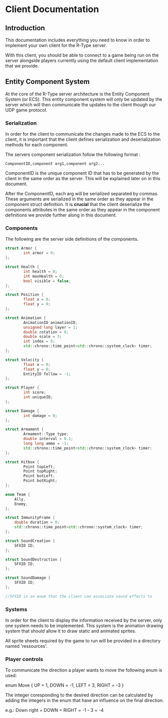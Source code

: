# Client Documentation

## Introduction

This documentation includes everything you need to know in order to implement your own client for the R-Type server.

With this client, you should be able to connect to a game being run on the server alongside players currently using the default client implementation that we provide.

## Entity Component System

At the core of the R-Type server architecture is the Entity Component System (or ECS). This entity component system will only be updated by the server which will then communicate the updates to the client though our UDP game protocol.

### Serialization

In order for the client to communicate the changes made to the ECS to the client, it is important that the client defines serialization and deserialization methods for each component.

The servers component serialization follow the following format :

`ComponentID,component arg1,component arg2...`

ComponentID is the unique component ID that has to be generated by the client in the same order as the server. This will be explained later on in this document.

After the ComponentID, each arg will be serialized separated by commas. These arguments are serialized in the same order as they appear in the component struct definition. It is **crucial** that the client deserialize the components attributes in the same order as they appear in the component definitions we provide further along in this document.

### Components

The following are the server side definitions of the components.

```c++
struct Armor {
        int armor = 0;
};

struct Health {
        int health = 0;
        int maxHealth = 0;
        bool visible = false;
};

struct Position {
        float x = 0;
        float y = 0;
};

struct Animation {
        AnimationID animationID;
        unsigned long layer = 1;
        double rotation = 0;
        double scale = 3;
        int index = 0;
        std::chrono::time_point<std::chrono::system_clock> timer;
};

struct Velocity {
        float x = 0;
        float y = 0;
        EntityID follow = -1;
};

struct Player {
        int score;
        int uniqueID;
};

struct Damage {
        int damage = 0;
};

struct Armament {
        Armament::Type type;
        double interval = 0.1;
        long long ammo = -1;
        std::chrono::time_point<std::chrono::system_clock> timer;
};

struct Hitbox {
        Point topLeft;
        Point topRight;
        Point botLeft;
        Point botRight;
};

enum Team {
    Ally,
    Enemy,
};

struct ImmunityFrame {
    double duration = 0;
    std::chrono::time_point<std::chrono::system_clock> timer;
};

struct SoundCreation {
    SFXID ID;
};

struct SoundDestruction {
    SFXID ID;
};

struct SoundDamage {
    SFXID ID;
};

//SFXID is an enum that the client can associate sound effects to
```

### Systems

In order for the client to display the information received by the server, only one system needs to be implemented. This system is the animation drawing system that should allow it to draw static and animated sprites.

All sprite sheets required by the game to run will be provided in a directory named 'ressources'.

### Player controls

To communicate the direction a player wants to move the following enum is used:

enum Move { UP = 1, DOWN = -1, LEFT = 3, RIGHT = -3 }

The integer coresponding to the desired direction can be calculated by adding the integers in the enum that have an influence on the final direction.

e.g.:
Down right = DOWN + RIGHT = -1 - 3 = -4